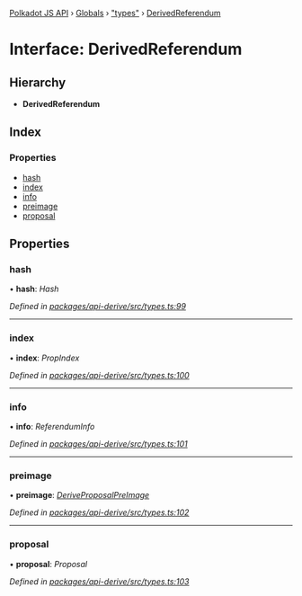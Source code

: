 [Polkadot JS API](../README.md) › [Globals](../globals.md) › ["types"](../modules/_types_.md) › [DerivedReferendum](_types_.derivedreferendum.md)

# Interface: DerivedReferendum

## Hierarchy

* **DerivedReferendum**

## Index

### Properties

* [hash](_types_.derivedreferendum.md#hash)
* [index](_types_.derivedreferendum.md#index)
* [info](_types_.derivedreferendum.md#info)
* [preimage](_types_.derivedreferendum.md#preimage)
* [proposal](_types_.derivedreferendum.md#proposal)

## Properties

###  hash

• **hash**: *Hash*

*Defined in [packages/api-derive/src/types.ts:99](https://github.com/polkadot-js/api/blob/a695d2a5b5/packages/api-derive/src/types.ts#L99)*

___

###  index

• **index**: *PropIndex*

*Defined in [packages/api-derive/src/types.ts:100](https://github.com/polkadot-js/api/blob/a695d2a5b5/packages/api-derive/src/types.ts#L100)*

___

###  info

• **info**: *ReferendumInfo*

*Defined in [packages/api-derive/src/types.ts:101](https://github.com/polkadot-js/api/blob/a695d2a5b5/packages/api-derive/src/types.ts#L101)*

___

###  preimage

• **preimage**: *[DeriveProposalPreImage](_types_.deriveproposalpreimage.md)*

*Defined in [packages/api-derive/src/types.ts:102](https://github.com/polkadot-js/api/blob/a695d2a5b5/packages/api-derive/src/types.ts#L102)*

___

###  proposal

• **proposal**: *Proposal*

*Defined in [packages/api-derive/src/types.ts:103](https://github.com/polkadot-js/api/blob/a695d2a5b5/packages/api-derive/src/types.ts#L103)*
